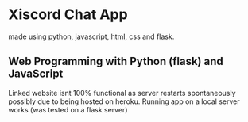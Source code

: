 # Xiscord Chat App
made using python, javascript, html, css and flask.
## Web Programming with Python (flask) and JavaScript 

Linked website isnt 100% functional as server restarts spontaneously possibly due to being hosted on heroku. Running app on a local server works (was tested on a flask server)
